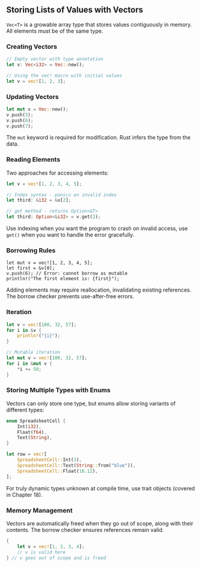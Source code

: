## Storing Lists of Values with Vectors

`Vec<T>` is a growable array type that stores values contiguously in memory. All elements must be of the same type.

### Creating Vectors

```rust
// Empty vector with type annotation
let v: Vec<i32> = Vec::new();

// Using the vec! macro with initial values
let v = vec![1, 2, 3];
```

### Updating Vectors

```rust
let mut v = Vec::new();
v.push(5);
v.push(6);
v.push(7);
```

The `mut` keyword is required for modification. Rust infers the type from the data.

### Reading Elements

Two approaches for accessing elements:

```rust
let v = vec![1, 2, 3, 4, 5];

// Index syntax - panics on invalid index
let third: &i32 = &v[2];

// get method - returns Option<&T>
let third: Option<&i32> = v.get(2);
```

Use indexing when you want the program to crash on invalid access, use `get()` when you want to handle the error gracefully.

### Borrowing Rules

```rust,ignore,does_not_compile
let mut v = vec![1, 2, 3, 4, 5];
let first = &v[0];
v.push(6); // Error: cannot borrow as mutable
println!("The first element is: {first}");
```

Adding elements may require reallocation, invalidating existing references. The borrow checker prevents use-after-free errors.

### Iteration

```rust
let v = vec![100, 32, 57];
for i in &v {
    println!("{i}");
}

// Mutable iteration
let mut v = vec![100, 32, 57];
for i in &mut v {
    *i += 50;
}
```

### Storing Multiple Types with Enums

Vectors can only store one type, but enums allow storing variants of different types:

```rust
enum SpreadsheetCell {
    Int(i32),
    Float(f64),
    Text(String),
}

let row = vec![
    SpreadsheetCell::Int(3),
    SpreadsheetCell::Text(String::from("blue")),
    SpreadsheetCell::Float(10.12),
];
```

For truly dynamic types unknown at compile time, use trait objects (covered in Chapter 18).

### Memory Management

Vectors are automatically freed when they go out of scope, along with their contents. The borrow checker ensures references remain valid.

```rust
{
    let v = vec![1, 2, 3, 4];
    // v is valid here
} // v goes out of scope and is freed
```

[data-types]: ch03-02-data-types.html#data-types
[nomicon]: ../nomicon/vec/vec.html
[vec-api]: ../std/vec/struct.Vec.html
[deref]: ch15-02-deref.html#following-the-pointer-to-the-value-with-the-dereference-operator
